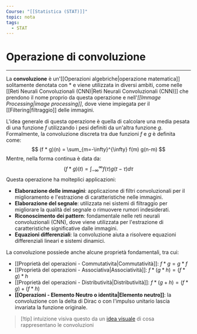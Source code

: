 ```yaml
---
Course: "[[Statistica (STAT)]]"
topic: nota
tags:
  - STAT
---
```

# Operazione di convoluzione
---
La __convoluzione__ è un'[[Operazioni algebriche|operazione matematica]] solitamente denotata con  $*$ e viene utilizzata in diversi ambiti, come nelle [[Reti Neurali Convoluzionali (CNN)|Reti Neurali Convoluzionali (CNN)]] che prendono il nome proprio da questa operazione e nell'_[[Immage Processing|image processing]]_, dove viene impiegata per il [[Filtering|filtraggio]] delle immagini.  

L'idea generale di questa operazione è quella di calcolare una media pesata di una funzione $f$ utilizzando i pesi definiti da un'altra funzione $g$. 
Formalmente, la convoluzione discreta tra due funzioni $f$ e $g$  è definita come:  $$
(f * g)(n) = \sum_{m=-\infty}^{\infty} f(m) g(n-m)
$$Mentre, nella forma continua è data da:  $$
(f * g)(t) = \int_{-\infty}^{\infty} f(\tau) g(t - \tau) d\tau
$$
Questa operazione ha molteplici applicazioni:  
- **Elaborazione delle immagini**: applicazione di filtri convoluzionali per il miglioramento e l'estrazione di caratteristiche nelle immagini.  
- **Elaborazione del segnale**: utilizzata nei sistemi di filtraggio per migliorare la qualità del segnale o rimuovere rumori indesiderati.  
- **Riconoscimento dei pattern**: fondamentale nelle reti neurali convoluzionali (CNN), dove viene utilizzata per l'estrazione di caratteristiche significative dalle immagini.  
- **Equazioni differenziali**: la convoluzione aiuta a risolvere equazioni differenziali lineari e sistemi dinamici.  

La convoluzione possiede anche alcune proprietà fondamentali, tra cui:  
- [[Proprietà del operazioni - Commutativita|Commutatività]]:   $f * g = g * f$ 
- [[Proprietà del operazioni - Associativa|Associatività]]:   $f * (g * h) = (f * g) * h$
- [[Proprietà del operazioni - Distributività|Distributività]]: $f * (g + h) = (f * g) + (f * h)$
- __[[Operazioni - Elemento Neutro o identita|Elemento neutro]]__: la convoluzione con la delta di Dirac o con l'impulso unitario lascia invariata la funzione originale.  


>[!tip] intuizione visiva
>questo da un [idea visuale](https://youtu.be/IaSGqQa5O-M?si=H2xv8S8jRUAUTuHl) di cosa rappresentano le convoluzioni




